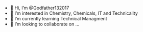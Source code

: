 - 👋 Hi, I’m @Godfather132017
- 👀 I’m interested in Chemistry, Chemicals, IT and Technicality
- 🌱 I’m currently learning Technical Managment
- 💞️ I’m looking to collaborate on ...

<!---
Godfather132017/Godfather132017 is a ✨ special ✨ repository because its `README.md` (this file) appears on your GitHub profile.
You can click the Preview link to take a look at your changes.
--->
